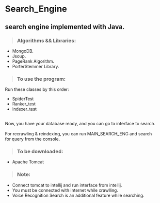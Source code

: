 # Search_Engine
## search engine implemented with Java.
> ### Algorithms && Libraries:
 - MongoDB.
 - Jsoup.
 - PageRank Algorithm.
 - PorterStemmer Library.
  <!-- -->
> ### To use the program:
 Run these classes by this order:
 - SpiderTest
 - Ranker_test
 - Indexer_test
 <!-- -->
 <br>Now, you have your database ready, and you can go to interface to search.</br>
 <br>For recrawling & reindexing, you can run MAIN_SEARCH_ENG and search for query from the console.</br>

> ### To be downloaded:
- Apache Tomcat
<!-- -->
> ### Note: 
- Connect tomcat to intellij and run interface from intellij.
- You must be connected with internet while crawlling.
- Voice Recognition Search is an additional feature while searching.
